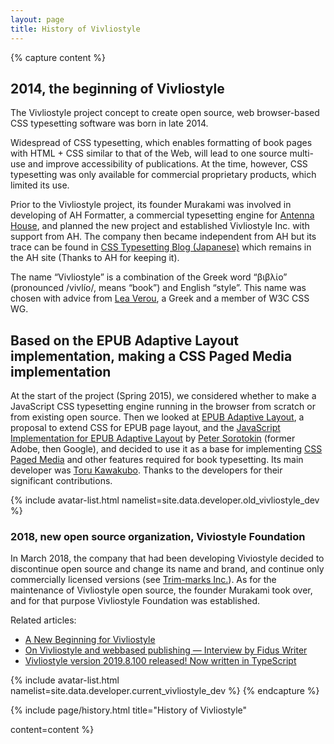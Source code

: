 ```yaml
---
layout: page
title: History of Vivliostyle
---
```



{% capture content %}
## 2014, the beginning of Vivliostyle

The Vivliostyle project concept to create open source, web browser-based CSS typesetting software was born in late 2014.

Widespread of CSS typesetting, which enables formatting of book pages with HTML + CSS similar to that of the Web, will lead to one source multi-use and improve accessibility of publications. At the time, however, CSS typesetting was only available for commercial proprietary products, which limited its use.

Prior to the Vivliostyle project, its founder Murakami was involved in developing of AH Formatter, a commercial typesetting engine for  [Antenna House](https://www.antennahouse.com/), and planned the new project and established Vivliostyle Inc. with support from AH. The company then became independent from AH but its trace can be found in [CSS Typesetting Blog (Japanese)](https://blog.antenna.co.jp/CSSPage2/) which remains in the AH site (Thanks to AH for keeping it).

The name “Vivliostyle” is a combination of the Greek word “βιβλίο” (pronounced /vivlío/, means “book”) and English “style”. This name was chosen with advice from [Lea Verou](http://lea.verou.me/), a Greek and a member of W3C CSS WG.


## Based on the EPUB Adaptive Layout implementation, making a CSS Paged Media implementation

At the start of the project (Spring 2015), we considered whether to make a JavaScript CSS typesetting engine running in the browser from scratch or from existing open source. Then we looked at [EPUB Adaptive Layout](http://idpf.org/epub/pgt/), a proposal to extend CSS for EPUB page layout, and the [JavaScript Implementation for EPUB Adaptive Layout](https://github.com/sorotokin/adaptive-layout) by [Peter Sorotokin](https://github.com/sorotokin) (former Adobe, then Google), and decided to use it as a base for implementing [CSS Paged Media](https://www.w3.org/TR/css-page-3/) and other features required for book typesetting.  Its main developer was [Toru Kawakubo](https://github.com/kwkbtr). Thanks to the developers for their significant contributions.


{% include avatar-list.html namelist=site.data.developer.old_vivliostyle_dev %}


### 2018, new open source organization, Viviostyle Foundation

In March 2018, the company that had been developing Viviostyle decided to discontinue open source and change its name and brand, and continue only commercially licensed versions (see [Trim-marks Inc.](https://trim-marks.com)). As for the maintenance of Vivliostyle open source, the founder Murakami took over, and for that purpose Vivliostyle Foundation was established.

Related articles:
- [A New Beginning for Vivliostyle](https://vivliostyle.org/blog/2018/03/26/a-new-beginning/)
- [On Vivliostyle and webbased publishing — Interview by Fidus Writer](https://vivliostyle.org/blog/2018/11/12/interview-by-fiduswriter/)
- [Vivliostyle version 2019.8.100 released! Now written in TypeScript](https://vivliostyle.org/blog/2019/08/16/vivliostyle-2019.8.100-released/)


{% include avatar-list.html namelist=site.data.developer.current_vivliostyle_dev %}
{% endcapture %}


{% include page/history.html
  title="History of Vivliostyle"

  content=content
%}
